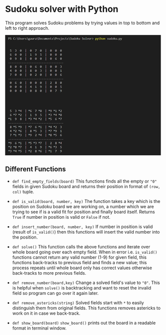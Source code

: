 # Sudoku solver with Python

This program solves Sudoku problems by trying values in top to bottom and left to right approach.

![Program running. screenshot.png](screenshot.png)

## Different Functions
* `def find_empty_fields(board)`
This functions finds all the empty or `"0"` fields in given Sudoku board and returns their position in format of `(row, col)` tuple.

* `def is_valid(board, number, key)`
The function takes a key which is the position on Sudoku board we are working on, a number which we are trying to see if is a valid fit for position and finally board itself. Returns `True` if number in position is valid or `False` if not.

* `def insert_number(board, number, key)`
If number in position is valid (result of `is_valid()`) then this functions will insert the valid number into the position.

* `def solve()`
This function calls the above functions and iterate over whole board going over each empty field. When in error i.e. `is_valid()` functions cannot return any valid number (1-9) for given field, this functions back-tracks to previous field and finds a new value; this process repeats until whole board only has correct values otherwise back-tracks to more previous fields.

* `def remove_number(board,key)`
Change a solved field's value to `"0"`. This is helpful when `solve()` is backtracking and want to reset the invalid field so program can go over it again later.

* `def remove_astericks(string)`
Solved fields start with `*` to easily distinguish them from original fields. This functions removes astericks to work on it in case we back-track.

* `def show_board(board)`
`show_board()` prints out the board in a readable format in terminal window.